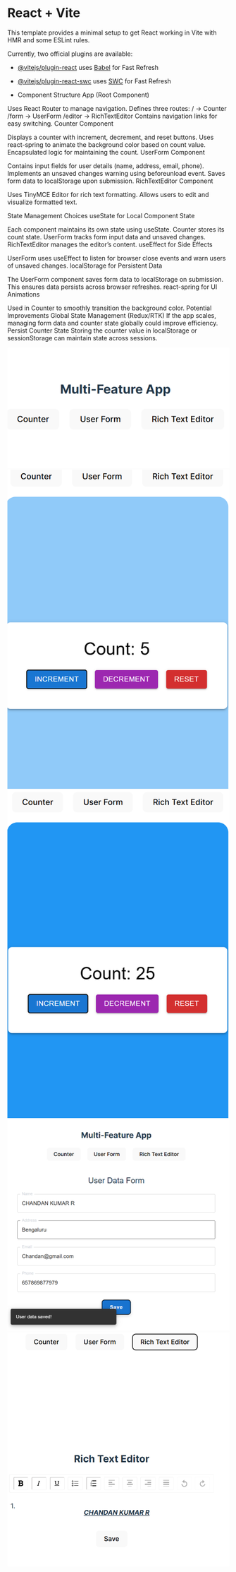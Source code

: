 # React + Vite

This template provides a minimal setup to get React working in Vite with HMR and some ESLint rules.

Currently, two official plugins are available:

- [@vitejs/plugin-react](https://github.com/vitejs/vite-plugin-react/blob/main/packages/plugin-react/README.md) uses [Babel](https://babeljs.io/) for Fast Refresh
- [@vitejs/plugin-react-swc](https://github.com/vitejs/vite-plugin-react-swc) uses [SWC](https://swc.rs/) for Fast Refresh

- Component Structure
App (Root Component)

Uses React Router to manage navigation.
Defines three routes:
/ → Counter
/form → UserForm
/editor → RichTextEditor
Contains navigation links for easy switching.
Counter Component

Displays a counter with increment, decrement, and reset buttons.
Uses react-spring to animate the background color based on count value.
Encapsulated logic for maintaining the count.
UserForm Component

Contains input fields for user details (name, address, email, phone).
Implements an unsaved changes warning using beforeunload event.
Saves form data to localStorage upon submission.
RichTextEditor Component

Uses TinyMCE Editor for rich text formatting.
Allows users to edit and visualize formatted text.

State Management Choices
useState for Local Component State

Each component maintains its own state using useState.
Counter stores its count state.
UserForm tracks form input data and unsaved changes.
RichTextEditor manages the editor’s content.
useEffect for Side Effects

UserForm uses useEffect to listen for browser close events and warn users of unsaved changes.
localStorage for Persistent Data

The UserForm component saves form data to localStorage on submission.
This ensures data persists across browser refreshes.
react-spring for UI Animations

Used in Counter to smoothly transition the background color.
Potential Improvements
Global State Management (Redux/RTK)
If the app scales, managing form data and counter state globally could improve efficiency.
Persist Counter State
Storing the counter value in localStorage or sessionStorage can maintain state across sessions.


![Image Alt](https://github.com/Chandan260503/React_Project_Assignment/blob/6c1f287344d8a8978475f259d5e55e035f409bad/Screenshot%202025-02-06%20212130.png)
![Image Alt](https://github.com/Chandan260503/React_Project_Assignment/blob/6c1f287344d8a8978475f259d5e55e035f409bad/Screenshot%202025-02-06%20212152.png)
![Image Alt](https://github.com/Chandan260503/React_Project_Assignment/blob/6c1f287344d8a8978475f259d5e55e035f409bad/Screenshot%202025-02-06%20212210.png)
![Image Alt](https://github.com/Chandan260503/React_Project_Assignment/blob/6c1f287344d8a8978475f259d5e55e035f409bad/Screenshot%202025-02-06%20212320.png)
![Image Alt](https://github.com/Chandan260503/React_Project_Assignment/blob/6c1f287344d8a8978475f259d5e55e035f409bad/Screenshot%202025-02-06%20212337.png)
